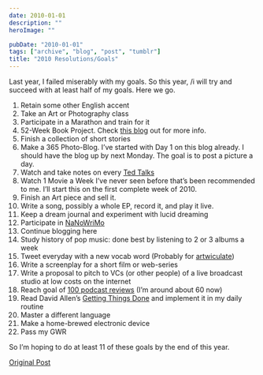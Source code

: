 ```yaml
---
date: 2010-01-01
description: ""
heroImage: ""

pubDate: "2010-01-01"
tags: ["archive", "blog", "post", "tumblr"]
title: "2010 Resolutions/Goals"
---
```




Last year, I failed miserably with my goals. So this year, /i will try and succeed with at least half of my goals. Here we go.

1. Retain some other English accent  
2. Take an Art or Photography class  
3. Participate in a Marathon and train for it  
4. 52-Week Book Project. Check [this blog](https://52books.tumblr.com/) out for more info.  
5. Finish a collection of short stories  
6. Make a 365 Photo-Blog. I’ve started with Day 1 on this blog already. I should have the blog up by next Monday. The goal is to post a picture a day.  
7. Watch and take notes on every [Ted Talks](https://www.ted.com/)  
8. Watch 1 Movie a Week I’ve never seen before that’s been recommended to me. I’ll start this on the first complete week of 2010.  
9. Finish an Art piece and sell it.  
10. Write a song, possibly a whole EP, record it, and play it live.  
11. Keep a dream journal and experiment with lucid dreaming  
12. Participate in [NaNoWriMo](https://nanowrimo.org/)  
13. Continue blogging here  
14. Study history of pop music: done best by listening to 2 or 3 albums a week  
15. Tweet everyday with a new vocab word (Probably for [artwiculate](https://artwiculate.com/))  
16. Write a screenplay for a short film or web-series  
17. Write a proposal to pitch to VCs (or other people) of a live broadcast studio at low costs on the internet  
18. Reach goal of [100 podcast reviews](https://podcastsdaily.wordpress.com/) (I’m around about 60 now)  
19. Read David Allen’s [Getting Things Done](https://gettingthingsdone.com/) and implement it in my daily routine  
20. Master a different language  
21. Make a home-brewed electronic device  
22. Pass my GWR  

So I’m hoping to do at least 11 of these goals by the end of this year.

[Original Post](https://jermspeaks.com/post/311914848/2010-resolutionsgoals)
